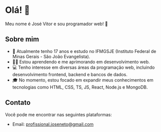 # Olá! 👋

Meu nome é José Vitor e sou programador web! 🚀

## Sobre mim

- 🌱 Atualmente tenho 17 anos e estudo no IFMGSJE (Instituto Federal de Minas Gerais - São João Evangelista).
- 👨‍💻 Estou aprendendo e me aprimorando em desenvolvimento web.
- 💻 Tenho interesse em diversas áreas da programação web, incluindo desenvolvimento frontend, backend e bancos de dados.
- 🎓 No momento, estou focado em expandir meus conhecimentos em tecnologias como HTML, CSS, TS, JS, React, Node.js e MongoDB.

## Contato

Você pode me encontrar nas seguintes plataformas:
- Email: profissional.joseneto@gmail.com
